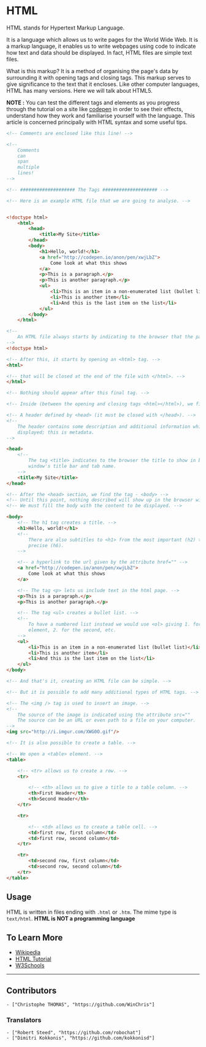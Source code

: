 # HTML

HTML stands for Hypertext Markup Language.

It is a language which allows us to write pages for the World Wide Web.
It is a markup language, it enables us to write webpages using code to indicate
how text and data should be displayed.  In fact, HTML files are simple text
files.

What is this markup? It is a method of organising the page's data by
surrounding it with opening tags and closing tags.  This markup serves to give
significance to the text that it encloses.  Like other computer languages, HTML
has many versions. Here we will talk about HTML5.

**NOTE :**  You can test the different tags and elements as you progress through
the tutorial on a site like [codepen](http://codepen.io/pen/) in order to see
their effects, understand how they work and familiarise yourself with the
language.  This article is concerned principally with HTML syntax and some
useful tips.


```html
<!-- Comments are enclosed like this line! -->

<!--
	Comments
	can
	span
	multiple
	lines!
-->

<!-- #################### The Tags #################### -->

<!-- Here is an example HTML file that we are going to analyse. -->


<!doctype html>
	<html>
		<head>
			<title>My Site</title>
		</head>
		<body>
			<h1>Hello, world!</h1>
			<a href="http://codepen.io/anon/pen/xwjLbZ">
				Come look at what this shows
			</a>
			<p>This is a paragraph.</p>
			<p>This is another paragraph.</p>
			<ul>
				<li>This is an item in a non-enumerated list (bullet list)</li>
				<li>This is another item</li>
				<li>And this is the last item on the list</li>
			</ul>
		</body>
	</html>

<!--
	An HTML file always starts by indicating to the browser that the page is HTML.
-->
<!doctype html>

<!-- After this, it starts by opening an <html> tag. -->
<html>

<!-- that will be closed at the end of the file with </html>. -->
</html>

<!-- Nothing should appear after this final tag. -->

<!-- Inside (between the opening and closing tags <html></html>), we find: -->

<!-- A header defined by <head> (it must be closed with </head>). -->
<!--
	The header contains some description and additional information which are not
	displayed; this is metadata.
-->

<head>
	<!--
		The tag <title> indicates to the browser the title to show in browser
		window's title bar and tab name.
	-->
	<title>My Site</title>
</head>

<!-- After the <head> section, we find the tag - <body> -->
<!-- Until this point, nothing described will show up in the browser window. -->
<!-- We must fill the body with the content to be displayed. -->

<body>
	<!-- The h1 tag creates a title. -->
	<h1>Hello, world!</h1>
	<!--
		There are also subtitles to <h1> from the most important (h2) to the most
		precise (h6).
	-->

	<!-- a hyperlink to the url given by the attribute href="" -->
	<a href="http://codepen.io/anon/pen/xwjLbZ">
		Come look at what this shows
	</a>

	<!-- The tag <p> lets us include text in the html page. -->
	<p>This is a paragraph.</p>
	<p>This is another paragraph.</p>

	<!-- The tag <ul> creates a bullet list. -->
	<!--
		To have a numbered list instead we would use <ol> giving 1. for the first
		element, 2. for the second, etc.
	-->
	<ul>
		<li>This is an item in a non-enumerated list (bullet list)</li>
		<li>This is another item</li>
		<li>And this is the last item on the list</li>
	</ul>
</body>

<!-- And that's it, creating an HTML file can be simple. -->

<!-- But it is possible to add many additional types of HTML tags. -->

<!-- The <img /> tag is used to insert an image. -->
<!--
	The source of the image is indicated using the attribute src=""
	The source can be an URL or even path to a file on your computer.
-->
<img src="http://i.imgur.com/XWG0O.gif"/>

<!-- It is also possible to create a table. -->

<!-- We open a <table> element. -->
<table>

	<!-- <tr> allows us to create a row. -->
	<tr>

		<!-- <th> allows us to give a title to a table column. -->
		<th>First Header</th>
		<th>Second Header</th>
	</tr>

	<tr>

		<!-- <td> allows us to create a table cell. -->
		<td>first row, first column</td>
		<td>first row, second column</td>
	</tr>

	<tr>
		<td>second row, first column</td>
		<td>second row, second column</td>
	</tr>
</table>

```

## Usage

HTML is written in files ending with `.html` or `.htm`. The mime type is
`text/html`.
**HTML is NOT a programming language**
## To Learn More

* [Wikipedia](https://en.wikipedia.org/wiki/HTML)
* [HTML Tutorial](https://developer.mozilla.org/en-US/docs/Web/HTML)
* [W3Schools](http://www.w3schools.com/html/html_intro.asp)

---

## Contributors
   
    - ["Christophe THOMAS", "https://github.com/WinChris"]

### Translators

    - ["Robert Steed", "https://github.com/robochat"]
    - ["Dimitri Kokkonis", "https://github.com/kokkonisd"]
